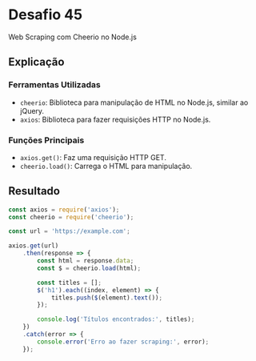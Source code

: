 # Desafio 45

Web Scraping com Cheerio no Node.js

## Explicação

### Ferramentas Utilizadas

- `cheerio`: Biblioteca para manipulação de HTML no Node.js, similar ao jQuery.
- `axios`: Biblioteca para fazer requisições HTTP no Node.js.

### Funções Principais

- `axios.get()`: Faz uma requisição HTTP GET.
- `cheerio.load()`: Carrega o HTML para manipulação.

## Resultado

```js
const axios = require('axios');
const cheerio = require('cheerio');

const url = 'https://example.com';

axios.get(url)
    .then(response => {
        const html = response.data;
        const $ = cheerio.load(html);

        const titles = [];
        $('h1').each((index, element) => {
            titles.push($(element).text());
        });

        console.log('Títulos encontrados:', titles);
    })
    .catch(error => {
        console.error('Erro ao fazer scraping:', error);
    });
```
